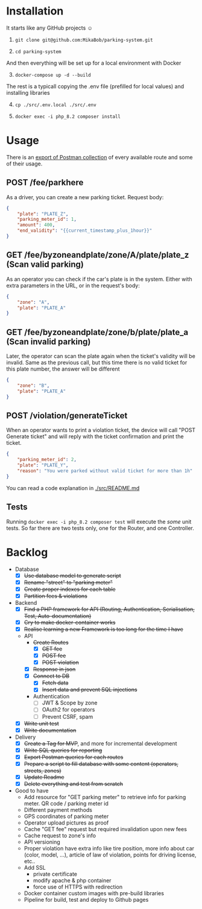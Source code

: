 # Installation

It starts like any GitHub projects :relaxed:

1. `git clone git@github.com:MikaBob/parking-system.git`

2. `cd parking-system`

And then everything will be set up for a local environment with Docker

3. `docker-compose up -d --build`

The rest is a typicall copying the .env file (prefilled for local values) and installing libraries

4. `cp ./src/.env.local ./src/.env`

5. `docker exec -i php_8.2 composer install`

# Usage

There is an [export of Postman collection](https://github.com/MikaBob/parking-system/tree/main/parking-system.postman_collection.json)  of every available route and some of their usage.


## POST /fee/parkhere

As a driver, you can create a new parking ticket. Request body:

```JSON
{
    "plate": "PLATE_Z",
    "parking_meter_id": 1,
    "amount": 400,
    "end_validity": "{{current_timestamp_plus_1hour}}"
}
```

## GET /fee/byzoneandplate/zone/A/plate/plate_z (Scan valid parking)

As an operator you can check if the car's plate is in the system. Either with extra parameters in the URL, or in the request's body:

```JSON
{
    "zone": "A",
    "plate": "PLATE_A"
}
```

## GET /fee/byzoneandplate/zone/b/plate/plate_a (Scan invalid parking)

Later, the operator can scan the plate again when the ticket's validity will be invalid. Same as the previous call, but this time there is no valid ticket for this plate number, the answer will be different

```JSON
{
    "zone": "B",
    "plate": "PLATE_A"
}
```

## POST /violation/generateTicket

When an operator wants to print a violation ticket, the device will call "POST Generate ticket" and will reply with the ticket confirmation and print the ticket.

```JSON
{
    "parking_meter_id": 2,
    "plate": "PLATE_Y",
    "reason": "You were parked without valid ticket for more than 1h"
}
```

You can read a code explanation in [./src/README.md](https://github.com/MikaBob/parking-system/tree/main/src/README.md)

## Tests

Running `docker exec -i php_8.2 composer test` will execute the *some* unit tests. So far there are two tests only, one for the Router, and one Controller.

# Backlog

- Database
    - [x] ~~Use database model to generate script~~
    - [x] ~~Rename "street" to "parking meter"~~
    - [x] ~~Create proper indexes for each table~~
    - [x] ~~Partition fees & violations~~

- Backend
    - [x] ~~Find a PHP framework for API (Routing, Authentication, Serialisation, Test, Auto-documentation)~~
    - [x] ~~Cry to make docker-container works~~
    - [x] ~~Realise learning a new Framework is too long for the time I have~~
    - API
        - ~~Create Routes~~
            - [x] ~~GET fee~~
            - [x] ~~POST fee~~
            - [x] ~~POST violation~~
        - [x] ~~Response in json~~
        - [x] ~~Connect to DB~~
            - [x] ~~Fetch data~~
            - [x] ~~Insert data and prevent SQL injections~~
        - Authentication
            - [ ] JWT & Scope by zone
            - [ ] OAuth2 for operators
            - [ ] Prevent CSRF, spam
    - [x] ~~Write unit test~~
    - [x] ~~Write documentation~~

- Delivery
    - [x] ~~Create a Tag for MVP~~, and more for incremental development
    - [x] ~~Write SQL queries for reporting~~
    - [x] ~~Export Postman queries for each routes~~
    - [x] ~~Prepare a script to fill database with some content (operators, streets, zones)~~
    - [x] ~~Update Readme~~
    - [x] ~~Delete everything and test from scratch~~

- Good to have
    - Add resource for "GET parking meter" to retrieve info for parking meter. QR code / parking meter id
    - Different payment methods
    - GPS coordinates of parking meter
    - Operator upload pictures as proof
    - Cache "GET fee" request but required invalidation upon new fees
    - Cache request to zone's info
    - API versioning
    - Proper violation have extra info like tire position, more info about car (color, model, ...), article of law of violation, points for driving license, etc..
    - Add SSL 
        - private certificate
        - modify apache & php container
        - force use of HTTPS with redirection
    - Docker container custom images with pre-build libraries
    - Pipeline for build, test and deploy to Github pages